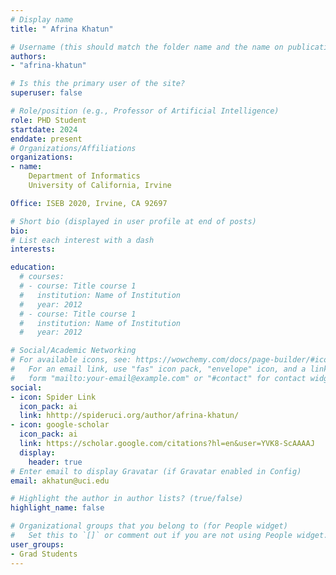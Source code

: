 ```yaml
---
# Display name
title: " Afrina Khatun"

# Username (this should match the folder name and the name on publications)
authors:
- "afrina-khatun"

# Is this the primary user of the site?
superuser: false

# Role/position (e.g., Professor of Artificial Intelligence)
role: PHD Student
startdate: 2024
enddate: present
# Organizations/Affiliations
organizations:
- name: 
    Department of Informatics
    University of California, Irvine

Office: ISEB 2020, Irvine, CA 92697

# Short bio (displayed in user profile at end of posts)
bio: 
# List each interest with a dash
interests:

education:
  # courses:
  # - course: Title course 1
  #   institution: Name of Institution
  #   year: 2012
  # - course: Title course 1
  #   institution: Name of Institution
  #   year: 2012

# Social/Academic Networking
# For available icons, see: https://wowchemy.com/docs/page-builder/#icons
#   For an email link, use "fas" icon pack, "envelope" icon, and a link in the
#   form "mailto:your-email@example.com" or "#contact" for contact widget.
social:
- icon: Spider Link
  icon_pack: ai
  link: hhttp://spideruci.org/author/afrina-khatun/
- icon: google-scholar
  icon_pack: ai
  link: https://scholar.google.com/citations?hl=en&user=YVK8-ScAAAAJ
  display:
    header: true
# Enter email to display Gravatar (if Gravatar enabled in Config)
email: akhatun@uci.edu

# Highlight the author in author lists? (true/false)
highlight_name: false

# Organizational groups that you belong to (for People widget)
#   Set this to `[]` or comment out if you are not using People widget.
user_groups:
- Grad Students
---
```

